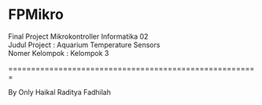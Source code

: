 # FPMikro
Final Project Mikrokontroller Informatika 02\
Judul Project : Aquarium Temperature Sensors\
Nomer Kelompok : Kelompok 3

=======================================================

By Only Haikal Raditya Fadhilah
